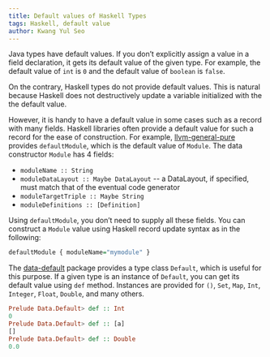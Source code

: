 ```yaml
---
title: Default values of Haskell Types
tags: Haskell, default value
author: Kwang Yul Seo
---
```


Java types have default values. If you don’t explicitly assign a value in a
field declaration, it gets its default value of the given type. For example, the
default value of `int` is `0` and the default value of `boolean` is `false`.

On the contrary, Haskell types do not provide default values. This is natural
because Haskell does not destructively update a variable initialized with the
the default value.

However, it is handy to have a default value in some cases such as a record with
many fields. Haskell libraries often provide a default value for such a record
for the ease of construction. For example,
[llvm-general-pure][llvm-general-pure] provides `defaultModule`, which is the
default value of `Module`. The data constructor `Module` has 4 fields:

* `moduleName :: String`
* `moduleDataLayout :: Maybe DataLayout` -- a DataLayout, if specified, must match that
   of the eventual code generator
* `moduleTargetTriple :: Maybe String`
* `moduleDefinitions :: [Definition]`

Using `defaultModule`, you don’t need to supply all these fields. You can
construct a `Module` value using Haskell record update syntax as in the following:

```haskell
defaultModule { moduleName="mymodule" }
```

The [data-default][data-default] package provides a type class `Default`, which
is useful for this purpose. If a given type is an instance of `Default`, you can
get its default value using `def` method. Instances are provided for `()`,
`Set`, `Map`, `Int`, `Integer`, `Float`, `Double`, and many others.

```haskell
Prelude Data.Default> def :: Int
0
Prelude Data.Default> def :: [a]
[]
Prelude Data.Default> def :: Double
0.0
```

[llvm-general-pure]: http://bscarlet.github.io/llvm-general/3.3.8.2/doc/html/llvm-general-pure/index.html
[data-default]: http://hackage.haskell.org/package/data-default
